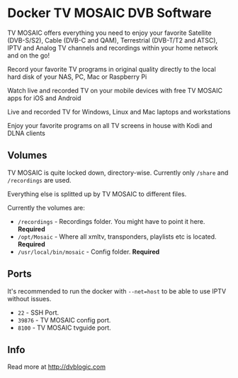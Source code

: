 # Docker TV MOSAIC DVB Software

TV MOSAIC offers everything you need to enjoy your favorite Satellite (DVB-S/S2), Cable (DVB-C and QAM), Terrestrial (DVB-T/T2 and ATSC), IPTV and Analog TV channels and recordings within your home network and on the go!

Record your favorite TV programs in original quality directly to the local hard disk of your NAS, PC, Mac or Raspberry Pi

Watch live and recorded TV on your mobile devices with free TV MOSAIC apps for iOS and Android

Live and recorded TV for Windows, Linux and Mac laptops and workstations

Enjoy your favorite programs on all TV screens in house with Kodi and DLNA clients

## Volumes

TV MOSAIC is quite locked down, directory-wise. Currently only `/share` and `/recordings` are used.

Everything else is splitted up by TV MOSAIC to different files.

Currently the volumes are:

* `/recordings` - Recordings folder. You might have to point it here. **Required**
* `/opt/Mosaic` - Where all xmltv, transponders, playlists etc is located. **Required**
* `/usr/local/bin/mosaic` - Config folder. **Required**

## Ports

It's recommended to run the docker with `--net=host` to be able to use IPTV without issues.

* `22` - SSH Port.
* `39876` - TV MOSAIC config port.
* `8100` - TV MOSAIC tvguide port.

## Info

Read more at http://dvblogic.com
